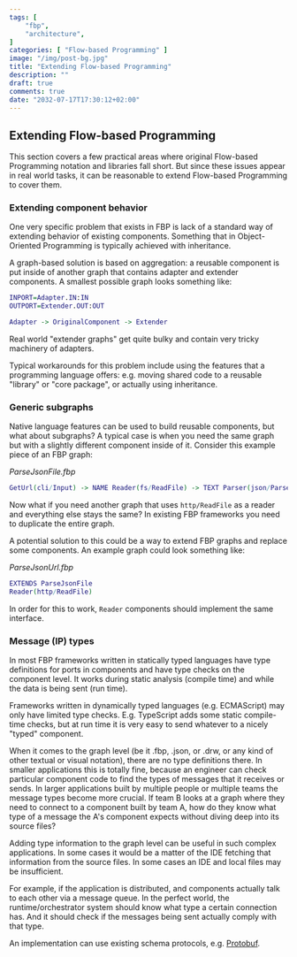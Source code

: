```yaml
---
tags: [
    "fbp",
    "architecture",
]
categories: [ "Flow-based Programming" ]
image: "/img/post-bg.jpg"
title: "Extending Flow-based Programming"
description: ""
draft: true
comments: true
date: "2032-07-17T17:30:12+02:00"
---
```


## Extending Flow-based Programming

This section covers a few practical areas where original Flow-based Programming notation and libraries fall short. But since these issues appear in real world tasks, it can be reasonable to extend Flow-based Programming to cover them.

### Extending component behavior

One very specific problem that exists in FBP is lack of a standard way of extending behavior of existing components. Something that in Object-Oriented Programming is typically achieved with inheritance.

A graph-based solution is based on aggregation: a reusable component is put inside of another graph that contains adapter and extender components. A smallest possible graph looks something like:

```dot
INPORT=Adapter.IN:IN
OUTPORT=Extender.OUT:OUT

Adapter -> OriginalComponent -> Extender
```

Real world "extender graphs" get quite bulky and contain very tricky machinery of adapters.

Typical workarounds for this problem include using the features that a programming language offers: e.g. moving shared code to a reusable "library" or "core package", or actually using inheritance.

### Generic subgraphs

Native language features can be used to build reusable components, but what about subgraphs? A typical case is when you need the same graph but with a slightly different component inside of it. Consider this example piece of an FBP graph:

*ParseJsonFile.fbp*

```dot
GetUrl(cli/Input) -> NAME Reader(fs/ReadFile) -> TEXT Parser(json/Parser)
```

Now what if you need another graph that uses `http/ReadFile` as a reader and everything else stays the same? In existing FBP frameworks you need to duplicate the entire graph.

A potential solution to this could be a way to extend FBP graphs and replace some components. An example graph could look something like:

*ParseJsonUrl.fbp*

```dot
EXTENDS ParseJsonFile
Reader(http/ReadFile)
```

In order for this to work, `Reader` components should implement the same interface.

### Message (IP) types

In most FBP frameworks written in statically typed languages have type definitions for ports in components and have type checks on the component level. It works during static analysis (compile time) and while the data is being sent (run time).

Frameworks written in dynamically typed languages (e.g. ECMAScript) may only have limited type checks. E.g. TypeScript adds some static compile-time checks, but at run time it is very easy to send whatever to a nicely "typed" component.

When it comes to the graph level (be it .fbp, .json, or .drw, or any kind of other textual or visual notation), there are no type definitions there. In smaller applications this is totally fine, because an engineer can check particular component code to find the types of messages that it receives or sends. In larger applications built by multiple people or multiple teams the message types become more crucial. If team B looks at a graph where they need to connect to a component built by team A, how do they know what type of a message the A's component expects without diving deep into its source files?

Adding type information to the graph level can be useful in such complex applications. In some cases it would be a matter of the IDE fetching that information from the source files. In some cases an IDE and local files may be insufficient.

For example, if the application is distributed, and components actually talk to each other via a message queue. In the perfect world, the runtime/orchestrator system should know what type a certain connection has. And it should check if the messages being sent actually comply with that type.

An implementation can use existing schema protocols, e.g. [Protobuf](https://developers.google.com/protocol-buffers).
